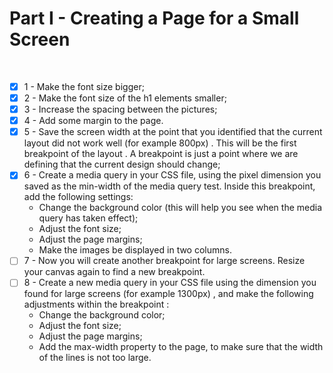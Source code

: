 # Part I - Creating a Page for a Small Screen
<br />

- [x] 1 - Make the font size bigger;
- [x] 2 - Make the font size of the h1 elements smaller;
- [x] 3 - Increase the spacing between the pictures;
- [x] 4 - Add some margin to the page.
- [x] 5 - Save the screen width at the point that you identified that the current layout did not work well (for example 800px) . This will be the first breakpoint of the layout . A breakpoint is just a point where we are defining that the current design should change;
- [x] 6 - Create a media query in your CSS file, using the pixel dimension you saved as the min-width of the media query test. Inside this breakpoint, add the following settings:
    * Change the background color (this will help you see when the media query has taken effect);
    * Adjust the font size;
    * Adjust the page margins;
    * Make the images be displayed in two columns.
- [ ] 7 - Now you will create another breakpoint for large screens. Resize your canvas again to find a new breakpoint.
- [ ] 8 - Create a new media query in your CSS file using the dimension you found for large screens (for example 1300px) , and make the following adjustments within the breakpoint :
    * Change the background color;
    * Adjust the font size;
    * Adjust the page margins;
    * Add the max-width property to the page, to make sure that the width of the lines is not too large.